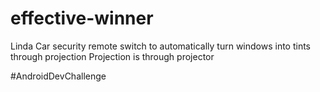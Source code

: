# effective-winner
Linda
Car security remote switch to automatically turn windows into tints through projection
Projection is through projector

#AndroidDevChallenge
